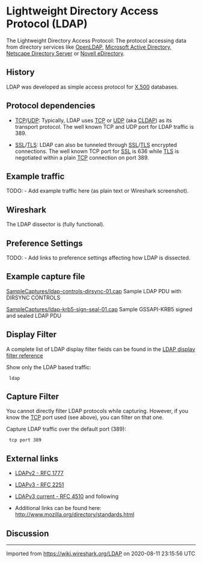 # Lightweight Directory Access Protocol (LDAP)

The Lightweight Directory Access Protocol: The protocol accessing data from directory services like [OpenLDAP](http://www.openldap.org/), [Microsoft Active Directory](http://www.microsoft.com/windowsserver2003/technologies/directory/activedirectory/default.mspx), [Netscape Directory Server](http://enterprise.netscape.com/) or [Novell eDirectory](http://www.novell.com/products/edirectory/).

## History

LDAP was developed as simple access protocol for [X.500](/X.500) databases.

## Protocol dependencies

  - [TCP](/TCP)/[UDP](/UDP): Typically, LDAP uses [TCP](/TCP) or [UDP](/UDP) (aka [CLDAP](/CLDAP)) as its transport protocol. The well known TCP and UDP port for LDAP traffic is 389.

  - [SSL](/SSL)/[TLS](/TLS): LDAP can also be tunneled through [SSL](/SSL)/[TLS](/TLS) encrypted connections. The well known TCP port for [SSL](/SSL) is 636 while [TLS](/TLS) is negotiated within a plain [TCP](/TCP) connection on port 389.

## Example traffic

TODO: - Add example traffic here (as plain text or Wireshark screenshot).

## Wireshark

The LDAP dissector is (fully functional).

## Preference Settings

TODO: - Add links to preference settings affecting how LDAP is dissected.

## Example capture file

[SampleCaptures/ldap-controls-dirsync-01.cap](uploads/__moin_import__/attachments/SampleCaptures/ldap-controls-dirsync-01.cap) Sample LDAP PDU with DIRSYNC CONTROLS

[SampleCaptures/ldap-krb5-sign-seal-01.cap](uploads/__moin_import__/attachments/SampleCaptures/ldap-krb5-sign-seal-01.cap) Sample GSSAPI-KRB5 signed and sealed LDAP PDU

## Display Filter

A complete list of LDAP display filter fields can be found in the [LDAP display filter reference](http://www.wireshark.org/docs/dfref/l/ldap.html)

Show only the LDAP based traffic:

``` 
 ldap 
```

## Capture Filter

You cannot directly filter LDAP protocols while capturing. However, if you know the [TCP](/TCP) port used (see above), you can filter on that one.

Capture LDAP traffic over the default port (389):

``` 
 tcp port 389 
```

## External links

  - [LDAPv2 - RFC 1777](http://www.ietf.org/rfc/rfc1777.txt)

  - [LDAPv3 - RFC 2251](http://www.ietf.org/rfc/rfc2251.txt)

  - [LDAPv3 current - RFC 4510](http://www.ietf.org/rfc/rfc4510.txt) and following

  - Additional links can be found here: <http://www.mozilla.org/directory/standards.html>

## Discussion

---

Imported from https://wiki.wireshark.org/LDAP on 2020-08-11 23:15:56 UTC
